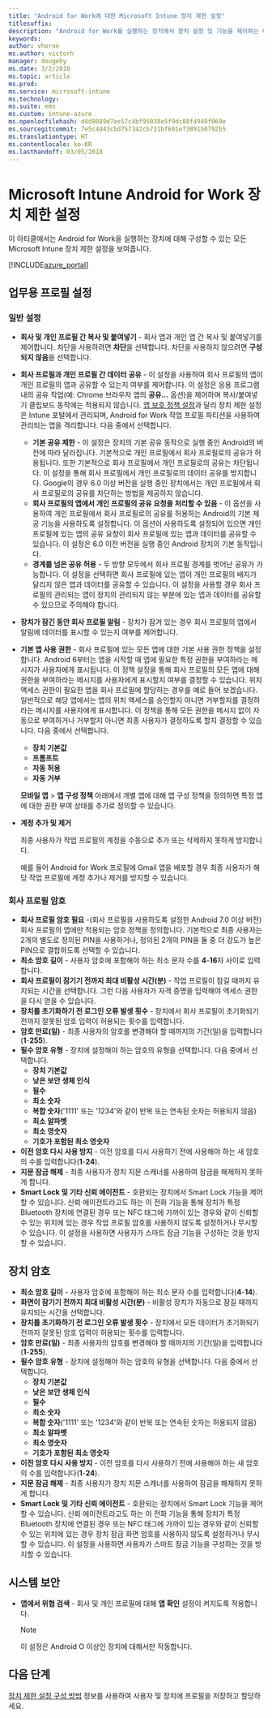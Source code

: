 ```yaml
---
title: "Android for Work에 대한 Microsoft Intune 장치 제한 설정"
titlesuffix: 
description: "Android for Work를 실행하는 장치에서 장치 설정 및 기능을 제어하는 데 사용할 수 있는 Intune 설정을 알아봅니다."
keywords: 
author: vhorne
ms.author: victorh
manager: dougeby
ms.date: 3/2/2018
ms.topic: article
ms.prod: 
ms.service: microsoft-intune
ms.technology: 
ms.suite: ems
ms.custom: intune-azure
ms.openlocfilehash: d4d8089d7ae57c4bf95038e5f9dc88f4949f069e
ms.sourcegitcommit: 7e5c4d43cbd757342cb731bf691ef3891b0792b5
ms.translationtype: HT
ms.contentlocale: ko-KR
ms.lasthandoff: 03/05/2018
---
```

# <a name="microsoft-intune-android-for-work-device-restriction-settings"></a>Microsoft Intune Android for Work 장치 제한 설정

이 아티클에서는 Android for Work을 실행하는 장치에 대해 구성할 수 있는 모든 Microsoft Intune 장치 제한 설정을 보여줍니다.

[!INCLUDE[azure_portal](./includes/azure_portal.md)]

## <a name="work-profile-settings"></a>업무용 프로필 설정

### <a name="general-settings"></a>일반 설정

-   **회사 및 개인 프로필 간 복사 및 붙여넣기** - 회사 앱과 개인 앱 간 복사 및 붙여넣기를 제어합니다. 차단을 사용하려면 **차단**을 선택합니다. 차단을 사용하지 않으려면 **구성되지 않음**을 선택합니다.
- **회사 프로필과 개인 프로필 간 데이터 공유** - 이 설정을 사용하여 회사 프로필의 앱이 개인 프로필의 앱과 공유할 수 있는지 여부를 제어합니다. 이 설정은 응용 프로그램 내의 공유 작업(예: Chrome 브라우저 앱의 **공유...** 옵션)을 제어하며 복사/붙여넣기 클립보드 동작에는 적용되지 않습니다. [앱 보호 정책 설정](https://docs.microsoft.com/intune-classic/deploy-use/protect-app-data-using-mobile-app-management-policies-with-microsoft-intune)과 달리 장치 제한 설정은 Intune 포털에서 관리되며, Android for Work 작업 프로필 파티션을 사용하여 관리되는 앱을 격리합니다. 다음 중에서 선택합니다.
    - **기본 공유 제한** - 이 설정은 장치의 기본 공유 동작으로 실행 중인 Android의 버전에 따라 달라집니다. 기본적으로 개인 프로필에서 회사 프로필로의 공유가 허용됩니다. 또한 기본적으로 회사 프로필에서 개인 프로필로의 공유는 차단됩니다. 이 설정을 통해 회사 프로필에서 개인 프로필로의 데이터 공유를 방지합니다. Google의 경우 6.0 이상 버전을 실행 중인 장치에서는 개인 프로필에서 회사 프로필로의 공유를 차단하는 방법을 제공하지 않습니다.   
    - **회사 프로필의 앱에서 개인 프로필의 공유 요청을 처리할 수 있음** - 이 옵션을 사용하여 개인 프로필에서 회사 프로필로의 공유를 허용하는 Android의 기본 제공 기능을 사용하도록 설정합니다. 이 옵션이 사용하도록 설정되어 있으면 개인 프로필에 있는 앱의 공유 요청이 회사 프로필에 있는 앱과 데이터를 공유할 수 있습니다. 이 설정은 6.0 이전 버전을 실행 중인 Android 장치의 기본 동작입니다.
    - **경계를 넘은 공유 허용** - 두 방향 모두에서 회사 프로필 경계를 벗어난 공유가 가능합니다. 이 설정을 선택하면 회사 프로필에 있는 앱이 개인 프로필의 배지가 달리지 않은 앱과 데이터를 공유할 수 있습니다. 이 설정을 사용할 경우 회사 프로필의 관리되는 앱이 장치의 관리되지 않는 부분에 있는 앱과 데이터를 공유할 수 있으므로 주의해야 합니다.

-   **장치가 잠긴 동안 회사 프로필 알림** - 장치가 잠겨 있는 경우 회사 프로필의 앱에서 알림에 데이터를 표시할 수 있는지 여부를 제어합니다.
-   **기본 앱 사용 권한** - 회사 프로필에 있는 모든 앱에 대한 기본 사용 권한 정책을 설정합니다. Android 6부터는 앱을 시작할 때 앱에 필요한 특정 권한을 부여하라는 메시지가 사용자에게 표시됩니다. 이 정책 설정을 통해 회사 프로필의 모든 앱에 대해 권한을 부여하라는 메시지를 사용자에게 표시할지 여부를 결정할 수 있습니다. 위치 액세스 권한이 필요한 앱을 회사 프로필에 할당하는 경우를 예로 들어 보겠습니다. 일반적으로 해당 앱에서는 앱의 위치 액세스를 승인할지 아니면 거부할지를 결정하라는 메시지를 사용자에게 표시합니다. 이 정책을 통해 모든 권한을 메시지 없이 자동으로 부여하거나 거부할지 아니면 최종 사용자가 결정하도록 할지 결정할 수 있습니다. 다음 중에서 선택합니다.
    -   **장치 기본값**
    -   **프롬프트**
    -   **자동 허용**
    -   **자동 거부**

    **모바일 앱** > **앱 구성 정책** 아래에서 개별 앱에 대해 앱 구성 정책을 정의하면 특정 앱에 대한 권한 부여 상태를 추가로 정의할 수 있습니다.

- **계정 추가 및 제거**

   최종 사용자가 작업 프로필의 계정을 수동으로 추가 또는 삭제하지 못하게 방지합니다.

   예를 들어 Android for Work 프로필에 Gmail 앱을 배포할 경우 최종 사용자가 해당 작업 프로필에 계정 추가나 제거를 방지할 수 있습니다.

### <a name="work-profile-password"></a>회사 프로필 암호
- **회사 프로필 암호 필요** -(회사 프로필을 사용하도록 설정한 Android 7.0 이상 버전) 회사 프로필의 앱에만 적용되는 암호 정책을 정의합니다. 기본적으로 최종 사용자는 2개의 별도로 정의된 PIN을 사용하거나, 정의된 2개의 PIN을 둘 중 더 강도가 높은 PIN으로 결합하도록 선택할 수 있습니다.
- **최소 암호 길이** - 사용자 암호에 포함해야 하는 최소 문자 수를 **4**-**16**자 사이로 입력합니다.
- **회사 프로필이 잠기기 전까지 최대 비활성 시간(분)** - 작업 프로필이 잠길 때까지 유지되는 시간을 선택합니다. 그런 다음 사용자가 자격 증명을 입력해야 액세스 권한을 다시 얻을 수 있습니다.
- **장치를 초기화하기 전 로그인 오류 발생 횟수** - 장치에서 회사 프로필이 초기화되기 전까지 잘못된 암호 입력이 허용되는 횟수를 입력합니다.
- **암호 만료(일)** - 최종 사용자의 암호를 변경해야 할 때까지의 기간(일)을 입력합니다(**1**-**255**).
- **필수 암호 유형** - 장치에 설정해야 하는 암호의 유형을 선택합니다. 다음 중에서 선택합니다.
    - **장치 기본값**
    - **낮은 보안 생체 인식**
    - **필수**
    - **최소 숫자**
    - **복합 숫자**('1111' 또는 '1234'와 같이 반복 또는 연속된 숫자는 허용되지 않음)
    - **최소 알파벳**
    - **최소 영숫자**
    - **기호가 포함된 최소 영숫자**
- **이전 암호 다시 사용 방지** - 이전 암호를 다시 사용하기 전에 사용해야 하는 새 암호의 수를 입력합니다(**1**-**24**).
- **지문 잠금 해제** - 최종 사용자가 장치 지문 스캐너를 사용하여 잠금을 해제하지 못하게 합니다.
- **Smart Lock 및 기타 신뢰 에이전트** - 호환되는 장치에서 Smart Lock 기능을 제어할 수 있습니다. 신뢰 에이전트라고도 하는 이 전화 기능을 통해 장치가 특정 Bluetooth 장치에 연결된 경우 또는 NFC 태그에 가까이 있는 경우와 같이 신뢰할 수 있는 위치에 있는 경우 작업 프로필 암호를 사용하지 않도록 설정하거나 무시할 수 있습니다. 이 설정을 사용하면 사용자가 스마트 잠금 기능을 구성하는 것을 방지할 수 있습니다.

## <a name="device-password"></a>장치 암호

- **최소 암호 길이** - 사용자 암호에 포함해야 하는 최소 문자 수를 입력합니다(**4**-**14**).
- **화면이 잠기기 전까지 최대 비활성 시간(분)** - 비활성 장치가 자동으로 잠길 때까지 유지되는 시간을 선택합니다.
- **장치를 초기화하기 전 로그인 오류 발생 횟수** - 장치에서 모든 데이터가 초기화되기 전까지 잘못된 암호 입력이 허용되는 횟수를 입력합니다.
- **암호 만료(일)** - 최종 사용자의 암호를 변경해야 할 때까지의 기간(일)을 입력합니다(**1**-**255**).
- **필수 암호 유형** - 장치에 설정해야 하는 암호의 유형을 선택합니다. 다음 중에서 선택합니다.
    - **장치 기본값**
    - **낮은 보안 생체 인식**
    - **필수**
    - **최소 숫자**
    - **복합 숫자**('1111' 또는 '1234'와 같이 반복 또는 연속된 숫자는 허용되지 않음)
    - **최소 알파벳**
    - **최소 영숫자**
    - **기호가 포함된 최소 영숫자**
- **이전 암호 다시 사용 방지** - 이전 암호를 다시 사용하기 전에 사용해야 하는 새 암호의 수를 입력합니다(**1**-**24**).
- **지문 잠금 해제** - 최종 사용자가 장치 지문 스캐너를 사용하여 잠금을 해제하지 못하게 합니다.
- **Smart Lock 및 기타 신뢰 에이전트** - 호환되는 장치에서 Smart Lock 기능을 제어할 수 있습니다. 신뢰 에이전트라고도 하는 이 전화 기능을 통해 장치가 특정 Bluetooth 장치에 연결된 경우 또는 NFC 태그에 가까이 있는 경우와 같이 신뢰할 수 있는 위치에 있는 경우 장치 잠금 화면 암호를 사용하지 않도록 설정하거나 무시할 수 있습니다. 이 설정을 사용하면 사용자가 스마트 잠금 기능을 구성하는 것을 방지할 수 있습니다.

## <a name="system-security"></a>시스템 보안

 - **앱에서 위협 검색** - 회사 및 개인 프로필에 대해 **앱 확인** 설정이 켜지도록 적용합니다.

   > [!Note]  
   > 이 설정은 Android O 이상인 장치에 대해서만 작동합니다. 

## <a name="next-steps"></a>다음 단계

[장치 제한 설정 구성 방법](device-restrictions-configure.md) 정보를 사용하여 사용자 및 장치에 프로필을 저장하고 할당하세요.
